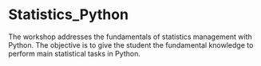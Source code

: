 # Statistics_Python
The workshop addresses the fundamentals of statistics management with Python. The objective is to give the student the fundamental knowledge to perform main statistical tasks in Python.
